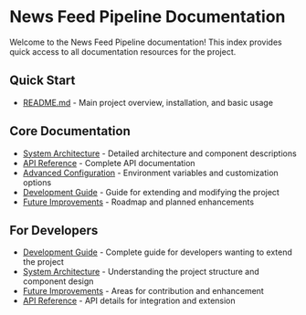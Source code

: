 # News Feed Pipeline Documentation

Welcome to the News Feed Pipeline documentation! This index provides quick access to all documentation resources for the project.

## Quick Start

- [README.md](../README.md) - Main project overview, installation, and basic usage

## Core Documentation

- [System Architecture](architecture.md) - Detailed architecture and component descriptions
- [API Reference](api_reference.md) - Complete API documentation
- [Advanced Configuration](advanced_configuration.md) - Environment variables and customization options
- [Development Guide](development_guide.md) - Guide for extending and modifying the project
- [Future Improvements](future_improvements.md) - Roadmap and planned enhancements

## For Developers

- [Development Guide](development_guide.md) - Complete guide for developers wanting to extend the project
- [System Architecture](architecture.md) - Understanding the project structure and component design
- [Future Improvements](future_improvements.md) - Areas for contribution and enhancement
- [API Reference](api_reference.md) - API details for integration and extension

